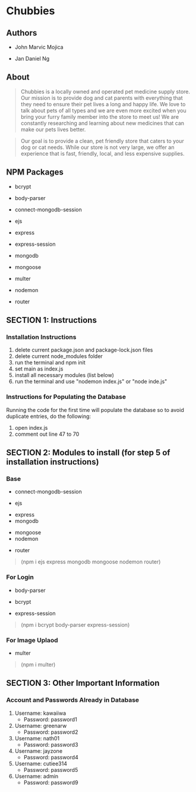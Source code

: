 # Chubbies

## Authors
- John Marvic Mojica
+ Jan Daniel Ng

## About 
> Chubbies is a locally owned and operated pet medicine supply store. Our mission is to provide dog and cat parents with everything that they need to ensure their pet lives a long and happy life. We love to talk about pets of all types and we are even more excited when you bring your furry family member into the store to meet us! We are constantly researching and learning about new medicines that can make our pets lives better.

> Our goal is to provide a clean, pet friendly store that caters to your dog or cat needs. While our store is not very large, we offer an experience that is fast, friendly, local, and less expensive supplies.

## NPM Packages
- bcrypt
+ body-parser
- connect-mongodb-session
+ ejs
- express
+ express-session
- mongodb
+ mongoose
- multer
+ nodemon
- router

## SECTION 1: Instructions
### Installation Instructions
1. delete current package.json and package-lock.json files 
2. delete current node_modules folder
3. run the terminal and npm init
4. set main as index.js
5. install all necessary modules (list below)
6. run the terminal and use "nodemon index.js" or "node inde.js"


### Instructions for Populating the Database
Running the code for the first time will populate the database so to avoid duplicate entries, do the following:
1. open index.js 
2. comment out line 47 to 70  

## SECTION 2: Modules to install (for step 5 of installation instructions)
### Base
- connect-mongodb-session
+ ejs
- express
- mongodb
+ mongoose
+ nodemon
- router
>(npm i ejs express mongodb mongoose nodemon router)

### For Login
+ body-parser
- bcrypt
+ express-session
>(npm i bcrypt body-parser express-session)

### For Image Uplaod
- multer
>(npm i multer)

## SECTION 3: Other Important Information
### Account and Passwords Already in Database
1. Username: kawaiiwa 
    - Password: password1 
2. Username: greenarw 
    - Password: password2 
3. Username: nath01 
    - Password: password3 
4. Username: jayzone
    - Password: password4 
5. Username: cutiee314
    - Password: password5 
6. Username: admin
    - Password: password9
